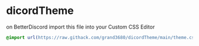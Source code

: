 # dicordTheme
on BetterDiscord import this file into your Сustom CSS Editor

```css
@import url(https://raw.githack.com/grand3680/dicordTheme/main/theme.css);
```
